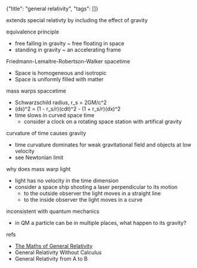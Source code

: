 {"title": "general relativity", "tags": []}

extends special relativty by including the effect of gravity

equivalence principle
* free falling in gravity ~ free floating in space
* standing in gravity ~ an accelerating frame

Friedmann-Lemaitre-Robertson-Walker spacetime
* Space is homogeneous and isotropic
* Space is uniformly filled with matter

mass warps spaccetime
* Schwarzschild radius, r_s = 2GM/c^2
* (ds)^2 = (1 - r_s/r)(cdt)^2 - (1 + r_s/r)(dx)^2
* time slows in curved space time
  * consider a clock on a rotating space station with artifical gravity

curvature of time causes gravity
* time curvature dominates for weak gravitational field and objects at low velocity
* see Newtonian limit

why does mass warp light
* light has no velocity in the time dimension
* consider a space ship shooting a laser perpendicular to its motion
  * to the outside observer the light moves in a straight line
  * to the inside observer the light moves in a curve

inconsistent with quantum mechanics
* in QM a particle can be in multiple places, what happen to its gravity?

refs
* [The Maths of General Relativity](https://www.youtube.com/playlist?list=PLu7cY2CPiRjVY-VaUZ69bXHZr5QslKbzo)
* General Relativity Without Calculus
* General Relativity from A to B

